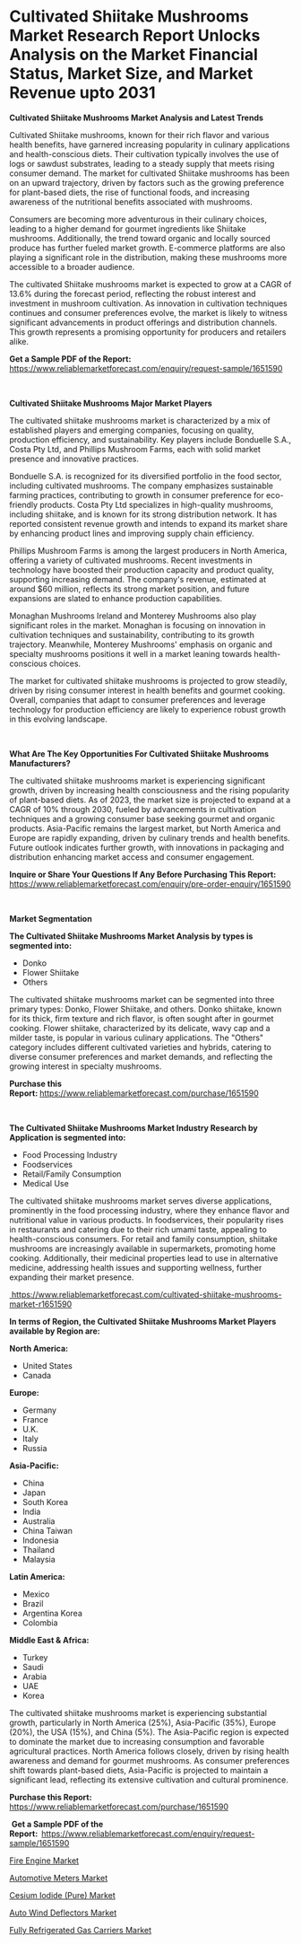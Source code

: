 <p><h1>Cultivated Shiitake Mushrooms Market Research Report Unlocks Analysis on the Market Financial Status, Market Size, and Market Revenue upto 2031</h1></p><p><strong>Cultivated Shiitake Mushrooms Market Analysis and Latest Trends</strong></p>
<p><p>Cultivated Shiitake mushrooms, known for their rich flavor and various health benefits, have garnered increasing popularity in culinary applications and health-conscious diets. Their cultivation typically involves the use of logs or sawdust substrates, leading to a steady supply that meets rising consumer demand. The market for cultivated Shiitake mushrooms has been on an upward trajectory, driven by factors such as the growing preference for plant-based diets, the rise of functional foods, and increasing awareness of the nutritional benefits associated with mushrooms.</p><p>Consumers are becoming more adventurous in their culinary choices, leading to a higher demand for gourmet ingredients like Shiitake mushrooms. Additionally, the trend toward organic and locally sourced produce has further fueled market growth. E-commerce platforms are also playing a significant role in the distribution, making these mushrooms more accessible to a broader audience.</p><p>The cultivated Shiitake mushrooms market is expected to grow at a CAGR of 13.6% during the forecast period, reflecting the robust interest and investment in mushroom cultivation. As innovation in cultivation techniques continues and consumer preferences evolve, the market is likely to witness significant advancements in product offerings and distribution channels. This growth represents a promising opportunity for producers and retailers alike.</p></p>
<p><strong>Get a Sample PDF of the Report:&nbsp;</strong> <a href="https://www.reliablemarketforecast.com/enquiry/request-sample/1651590?utm_campaign=1875&utm_medium=2&utm_source=Github&utm_content=ia&utm_term=08122024&utm_id=cultivated-shiitake-mushrooms">https://www.reliablemarketforecast.com/enquiry/request-sample/1651590</a></p>
<p>&nbsp;</p>
<p><strong>Cultivated Shiitake Mushrooms Major Market Players</strong></p>
<p><p>The cultivated shiitake mushrooms market is characterized by a mix of established players and emerging companies, focusing on quality, production efficiency, and sustainability. Key players include Bonduelle S.A., Costa Pty Ltd, and Phillips Mushroom Farms, each with solid market presence and innovative practices.</p><p>Bonduelle S.A. is recognized for its diversified portfolio in the food sector, including cultivated mushrooms. The company emphasizes sustainable farming practices, contributing to growth in consumer preference for eco-friendly products. Costa Pty Ltd specializes in high-quality mushrooms, including shiitake, and is known for its strong distribution network. It has reported consistent revenue growth and intends to expand its market share by enhancing product lines and improving supply chain efficiency.</p><p>Phillips Mushroom Farms is among the largest producers in North America, offering a variety of cultivated mushrooms. Recent investments in technology have boosted their production capacity and product quality, supporting increasing demand. The company's revenue, estimated at around $60 million, reflects its strong market position, and future expansions are slated to enhance production capabilities.</p><p>Monaghan Mushrooms Ireland and Monterey Mushrooms also play significant roles in the market. Monaghan is focusing on innovation in cultivation techniques and sustainability, contributing to its growth trajectory. Meanwhile, Monterey Mushrooms' emphasis on organic and specialty mushrooms positions it well in a market leaning towards health-conscious choices. </p><p>The market for cultivated shiitake mushrooms is projected to grow steadily, driven by rising consumer interest in health benefits and gourmet cooking. Overall, companies that adapt to consumer preferences and leverage technology for production efficiency are likely to experience robust growth in this evolving landscape.</p></p>
<p>&nbsp;</p>
<p><strong>What Are The Key Opportunities For Cultivated Shiitake Mushrooms Manufacturers?</strong></p>
<p><p>The cultivated shiitake mushrooms market is experiencing significant growth, driven by increasing health consciousness and the rising popularity of plant-based diets. As of 2023, the market size is projected to expand at a CAGR of 10% through 2030, fueled by advancements in cultivation techniques and a growing consumer base seeking gourmet and organic products. Asia-Pacific remains the largest market, but North America and Europe are rapidly expanding, driven by culinary trends and health benefits. Future outlook indicates further growth, with innovations in packaging and distribution enhancing market access and consumer engagement.</p></p>
<p><strong>Inquire or Share Your Questions If Any Before Purchasing This Report:</strong> <a href="https://www.reliablemarketforecast.com/enquiry/pre-order-enquiry/1651590?utm_campaign=1875&utm_medium=2&utm_source=Github&utm_content=ia&utm_term=08122024&utm_id=cultivated-shiitake-mushrooms">https://www.reliablemarketforecast.com/enquiry/pre-order-enquiry/1651590</a></p>
<p>&nbsp;</p>
<p><strong>Market Segmentation</strong></p>
<p><strong>The Cultivated Shiitake Mushrooms Market Analysis by types is segmented into:</strong></p>
<p><ul><li>Donko</li><li>Flower Shiitake</li><li>Others</li></ul></p>
<p><p>The cultivated shiitake mushrooms market can be segmented into three primary types: Donko, Flower Shiitake, and others. Donko shiitake, known for its thick, firm texture and rich flavor, is often sought after in gourmet cooking. Flower shiitake, characterized by its delicate, wavy cap and a milder taste, is popular in various culinary applications. The "Others" category includes different cultivated varieties and hybrids, catering to diverse consumer preferences and market demands, and reflecting the growing interest in specialty mushrooms.</p></p>
<p><strong>Purchase this Report:&nbsp;</strong><a href="https://www.reliablemarketforecast.com/purchase/1651590?utm_campaign=1875&utm_medium=2&utm_source=Github&utm_content=ia&utm_term=08122024&utm_id=cultivated-shiitake-mushrooms">https://www.reliablemarketforecast.com/purchase/1651590</a></p>
<p>&nbsp;</p>
<p><strong>The Cultivated Shiitake Mushrooms Market Industry Research by Application is segmented into:</strong></p>
<p><ul><li>Food Processing Industry</li><li>Foodservices</li><li>Retail/Family Consumption</li><li>Medical Use</li></ul></p>
<p><p>The cultivated shiitake mushrooms market serves diverse applications, prominently in the food processing industry, where they enhance flavor and nutritional value in various products. In foodservices, their popularity rises in restaurants and catering due to their rich umami taste, appealing to health-conscious consumers. For retail and family consumption, shiitake mushrooms are increasingly available in supermarkets, promoting home cooking. Additionally, their medicinal properties lead to use in alternative medicine, addressing health issues and supporting wellness, further expanding their market presence.</p></p>
<p><a href="https://www.reliablemarketforecast.com/cultivated-shiitake-mushrooms-market-r1651590?utm_campaign=1875&utm_medium=2&utm_source=Github&utm_content=ia&utm_term=08122024&utm_id=cultivated-shiitake-mushrooms">&nbsp;https://www.reliablemarketforecast.com/cultivated-shiitake-mushrooms-market-r1651590</a></p>
<p><strong>In terms of Region, the Cultivated Shiitake Mushrooms Market Players available by Region are:</strong></p>
<p>
    <p> <strong> North America: </strong>
        <ul>
            <li>United States</li>
            <li>Canada</li>
        </ul>
        </p> 
    <p> <strong> Europe: </strong>
        <ul>
            <li>Germany</li>
            <li>France</li>
            <li>U.K.</li>
            <li>Italy</li>
            <li>Russia</li>
        </ul>
        </p> 
    <p> <strong> Asia-Pacific: </strong>
        <ul>
            <li>China</li>
            <li>Japan</li>
            <li>South Korea</li>
            <li>India</li>
            <li>Australia</li>
            <li>China Taiwan</li>
            <li>Indonesia</li>
            <li>Thailand</li>
            <li>Malaysia</li>
        </ul>
        </p> 
    <p> <strong> Latin America: </strong>
        <ul>
            <li>Mexico</li>
            <li>Brazil</li>
            <li>Argentina Korea</li>
            <li>Colombia</li>
        </ul>
        </p> 
    <p> <strong> Middle East & Africa: </strong>
        <ul>
            <li>Turkey</li>
            <li>Saudi</li>
            <li>Arabia</li>
            <li>UAE</li>
            <li>Korea</li>
        </ul>
    </p>
    </p>
<p><p>The cultivated shiitake mushrooms market is experiencing substantial growth, particularly in North America (25%), Asia-Pacific (35%), Europe (20%), the USA (15%), and China (5%). The Asia-Pacific region is expected to dominate the market due to increasing consumption and favorable agricultural practices. North America follows closely, driven by rising health awareness and demand for gourmet mushrooms. As consumer preferences shift towards plant-based diets, Asia-Pacific is projected to maintain a significant lead, reflecting its extensive cultivation and cultural prominence.</p></p>
<p><strong>Purchase this Report: </strong><a href="https://www.reliablemarketforecast.com/purchase/1651590?utm_campaign=1875&utm_medium=2&utm_source=Github&utm_content=ia&utm_term=08122024&utm_id=cultivated-shiitake-mushrooms">https://www.reliablemarketforecast.com/purchase/1651590</a></p>
<p>&nbsp;<strong>Get a Sample PDF of the Report:&nbsp;&nbsp;</strong><a href="https://www.reliablemarketforecast.com/enquiry/request-sample/1651590?utm_campaign=1875&utm_medium=2&utm_source=Github&utm_content=ia&utm_term=08122024&utm_id=cultivated-shiitake-mushrooms">https://www.reliablemarketforecast.com/enquiry/request-sample/1651590</a></p>
<p><strong></strong></p>
<p><p><a href="https://www.linkedin.com/pulse/the-hashub-gdiff?utm_campaign=1875&utm_medium=2&utm_source=Github&utm_content=ia&utm_term=08122024&utm_id=cultivated-shiitake-mushrooms">Fire Engine Market</a></p><p><a href="https://www.linkedin.com/pulse/t-insight-dial-ziosf?utm_campaign=1875&utm_medium=2&utm_source=Github&utm_content=ia&utm_term=08122024&utm_id=cultivated-shiitake-mushrooms">Automotive Meters Market</a></p><p><a href="https://github.com/Chiragrp22/Market-Research-Report-List-6/blob/main/cesium-iodide-pure-market.md?utm_campaign=1875&utm_medium=2&utm_source=Github&utm_content=ia&utm_term=08122024&utm_id=cultivated-shiitake-mushrooms">Cesium Iodide (Pure) Market</a></p><p><a href="https://www.linkedin.com/pulse/the-hashub-gdiff?utm_campaign=1875&utm_medium=2&utm_source=Github&utm_content=ia&utm_term=08122024&utm_id=cultivated-shiitake-mushrooms">Auto Wind Deflectors Market</a></p><p><a href="https://www.linkedin.com/pulse/the-hashub-gdiff?utm_campaign=1875&utm_medium=2&utm_source=Github&utm_content=ia&utm_term=08122024&utm_id=cultivated-shiitake-mushrooms">Fully Refrigerated Gas Carriers Market</a></p></p>